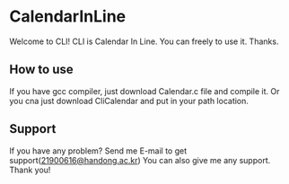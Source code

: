 CalendarInLine
==============

Welcome to CLI! CLI is Calendar In Line.
You can freely to use it. Thanks.

How to use
----------
If you have gcc compiler, just download Calendar.c file and compile it.
Or you cna just download CliCalendar and put in your path location.

Support
-------
If you have any problem? Send me E-mail to get support(21900616@handong.ac.kr)
You can also give me any support. Thank you!
